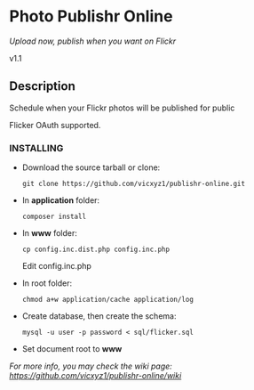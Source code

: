 Photo Publishr Online
================
_Upload now, publish when you want on Flickr_

v1.1


Description
-----------

Schedule when your Flickr photos will be published for public  

Flicker OAuth supported.



### INSTALLING

-   Download the source tarball or clone:
    
        git clone https://github.com/vicxyz1/publishr-online.git 

-   In __application__ folder:
        
        composer install

-   In __www__ folder:
    
        cp config.inc.dist.php config.inc.php

       Edit config.inc.php

-   In root folder:
    
        chmod a+w application/cache application/log

-   Create database, then create the schema:
    
        mysql -u user -p password < sql/flicker.sql
		
- 	Set document root to __www__

  
 _For more info, you may check the wiki page: https://github.com/vicxyz1/publishr-online/wiki_



